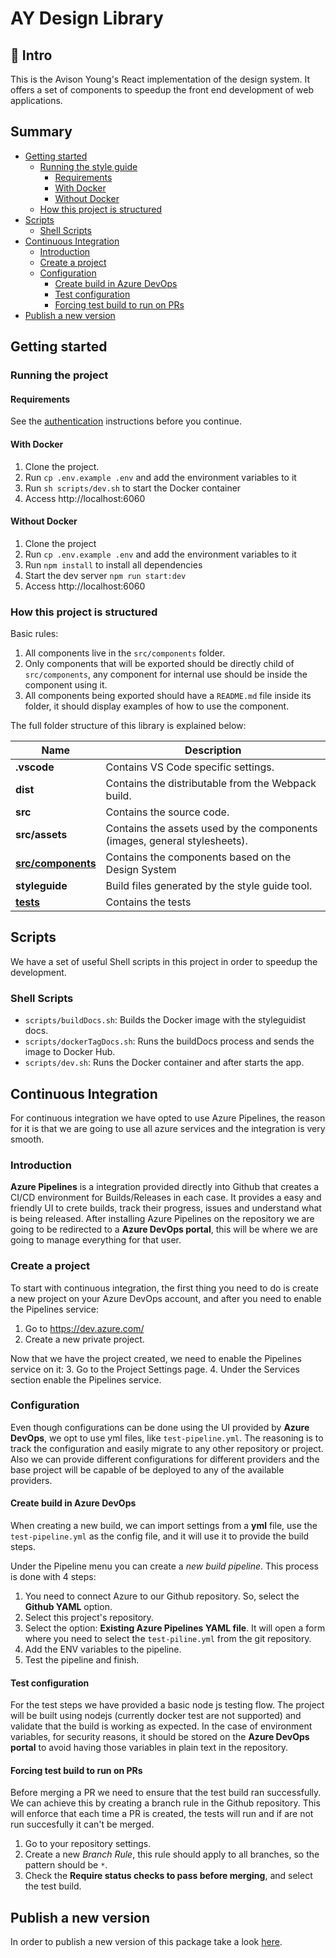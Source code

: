 # AY Design Library

## 👋 Intro


This is the Avison Young's React implementation of the design system. It offers a set of components to speedup the front end development of web applications. 
 
## Summary
- [Getting started](#getting-started)
  - [Running the style guide](#running-the-style-guide)
     - [Requirements](#requirements)
     - [With Docker](#with-docker)
     - [Without Docker](#without-docker)
  - [How this project is structured](#how-this-project-is-structured)
- [Scripts](#scripts)
  - [Shell Scripts](#shell-scripts)
- [Continuous Integration](#continuous-integration)
  - [Introduction](#ci-intoduction)
  - [Create a project](#create-a-project)
  - [Configuration](#ci-configuration)
    - [Create build in Azure DevOps](#create-build-in-azure-devops)
    - [Test configuration](#test-configuration)
    - [Forcing test build to run on PRs](#forcing-test-build-to-run-on-prs)
- [Publish a new version](#publish-a-new-version)

## Getting started

### Running the project

#### Requirements
See the [authentication](./docs/AUTHENTICATION.md) instructions before you continue.

#### With Docker  

1. Clone the project.
2. Run `cp .env.example .env` and add the environment variables to it
3. Run `sh scripts/dev.sh` to start the Docker container
4. Access http://localhost:6060

#### Without Docker

1. Clone the project
2. Run `cp .env.example .env` and add the environment variables to it
2. Run `npm install` to install all dependencies
3. Start the dev server `npm run start:dev`  
4. Access http://localhost:6060

### How this project is structured

Basic rules:

1. All components live in the `src/components` folder.
2. Only components that will be exported should be directly child of `src/components`, any component for internal use should be inside the component using it.
3. All components being exported should have a `README.md` file inside its folder, it should display examples of how to use the component.


The full folder structure of this library is explained below:

| Name                                             | Description                                                                           |
| ------------------------------------------------ | --------------------------------------------------------------------------------------|
| **.vscode**                                      | Contains VS Code specific settings.                                                   |
| **dist**                                         | Contains the distributable from the Webpack build.                                    |
| **src**                                          | Contains the source code.                                                             |
| **src/assets**                                   | Contains the assets used by the components (images, general stylesheets).             |
| [**src/components**](src/components/README.md)   | Contains the components based on the Design System                                    |
| **styleguide**                                   | Build files generated by the style guide tool.                                        |
| [**tests**](tests/README.md)                     | Contains the tests                                                                    |

## Scripts

We have a set of useful Shell scripts in this project in order to speedup the development.

### Shell Scripts
- `scripts/buildDocs.sh`: Builds the Docker image with the styleguidist docs.
- `scripts/dockerTagDocs.sh`: Runs the buildDocs process and sends the image to Docker Hub.
- `scripts/dev.sh`: Runs the Docker container and after starts the app.

## Continuous Integration

For continuous integration we have opted to use Azure Pipelines,
the reason for it is that we are going to use all azure services and the integration is very smooth.

### <a name="ci-intoduction"/> Introduction

**Azure Pipelines** is a integration provided directly into Github that creates a CI/CD environment for Builds/Releases in each case.
It provides a easy and friendly UI to crete builds, track their progress, issues and understand what is being released.
After installing Azure Pipelines on the repository we are going to be redirected to a **Azure DevOps portal**, this will be where we are going to manage everything for that user.

### Create a project

To start with continuous integration, the first thing you need to do is create a new project on your Azure DevOps account,
and after you need to enable the Pipelines service:
1. Go to https://dev.azure.com/<organization name>
2. Create a new private project.

Now that we have the project created, we need to enable the Pipelines service on it:
3. Go to the Project Settings page.
4. Under the Services section enable the Pipelines service.

### <a name="ci-configuration"/> Configuration

Even though configurations can be done using the UI provided by **Azure DevOps**, we opt to use yml files, like `test-pipeline.yml`.
The reasoning is to track the configuration and easily migrate to any other repository or project.
Also we can provide different configurations for different providers and the base project will be capable of be deployed to any of the available providers.

#### Create build in Azure DevOps

When creating a new build, we can import settings from a **yml** file, use the `test-pipeline.yml` as the config file, and it will use it to provide the build steps.

Under the Pipeline menu you can create a _new build pipeline_. This process is done with 4 steps:
1. You need to connect Azure to our Github repository. So, select the **Github YAML** option.
2. Select this project's repository.
3. Select the option: **Existing Azure Pipelines YAML file**. It will open a form where you need to select the `test-piline.yml` from the git repository.
4. Add the ENV variables to the pipeline.
5. Test the pipeline and finish.

#### Test configuration

For the test steps we have provided a basic node js testing flow.
The project will be built using nodejs (currently docker test are not supported) and validate that the build is working as expected.
In the case of environment variables, for security reasons, it should be stored on the **Azure DevOps portal** to avoid having those variables in plain text in the repository.

#### Forcing test build to run on PRs

Before merging a PR we need to ensure that the test build ran successfully. We can achieve this by creating a branch rule in the Github repository.
This will enforce that each time a PR is created, the tests will run and if are not run succesfully it can't be merged.

1. Go to your repository settings.
2. Create a new _Branch Rule_, this rule should apply to all branches, so the pattern should be `*`.
3. Check the **Require status checks to pass before merging**, and select the test build.

## Publish a new version

In order to publish a new version of this package take a look [here](./docs/PUBLISH.md).

